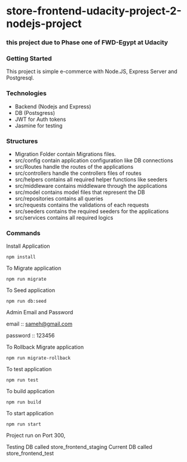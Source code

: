 # store-frontend-udacity-project-2-nodejs-project
### this project due to Phase one of FWD-Egypt at Udacity

### Getting Started 
This project is simple e-commerce with Node.JS, Express Server and Postgresql.

### Technologies
- Backend (Nodejs and Express)
- DB (Postsgress)
- JWT for Auth tokens
- Jasmine for testing


### Structures

- Migration Folder contain Migrations files.
- src/config contain application configuration like DB connections
- src/Routes handle the routes of the applications
- src/controllers handle the controllers files of routes
- src/helpers contains all required helper functions like seeders
- src/middleware contains middleware through the applications
- src/model contains model files that represent the DB
- src/repositories contains all queries
- src/requests contains the validations of each requests
- src/seeders contains the required seeders for the applications
- src/services contains all required logics

### Commands

Install Application

`npm install`

To Migrate application

`npm run migrate`

To Seed application

`npm run db:seed`


Admin Email and Password

email :: sameh@gmail.com

password :: 123456


To Rollback Migrate application

`npm run migrate-rollback`


To test application

`npm run test`


To build application

`npm run build`

To start application

`npm run start`


Project run on Port 300,

Testing DB called store_frontend_staging
Current DB called store_frontend_test
